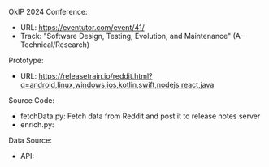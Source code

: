 OkIP 2024 Conference:
- URL: https://eventutor.com/event/41/
- Track: "Software Design, Testing, Evolution, and Maintenance" (A- Technical/Research)

Prototype:
- URL: https://releasetrain.io/reddit.html?q=android,linux,windows,ios,kotlin,swift,nodejs,react,java

Source Code:
- fetchData.py: Fetch data from Reddit and post it to release notes server
- enrich.py:

Data Source:
- API: 

